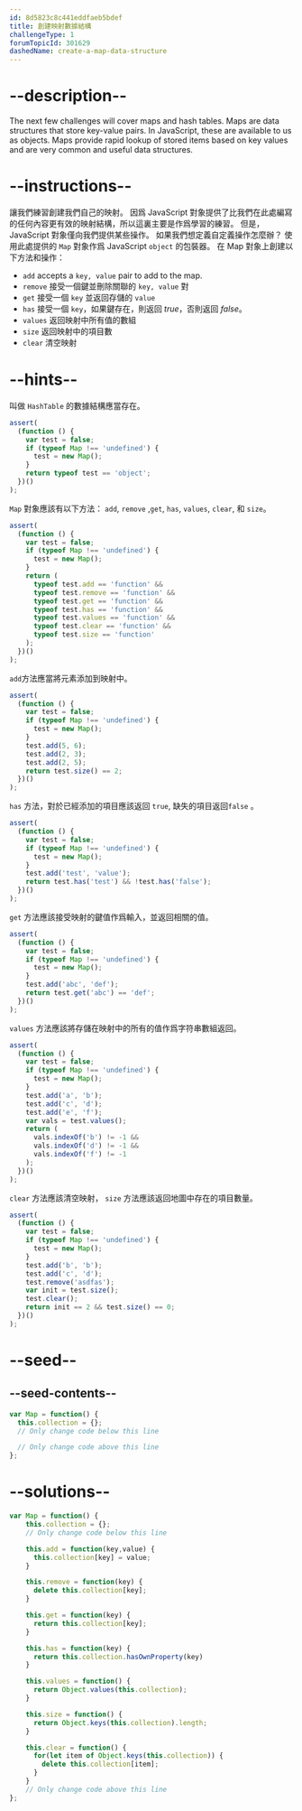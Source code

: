 ```yaml
---
id: 8d5823c8c441eddfaeb5bdef
title: 創建映射數據結構
challengeType: 1
forumTopicId: 301629
dashedName: create-a-map-data-structure
---
```


# --description--

The next few challenges will cover maps and hash tables. Maps are data structures that store key-value pairs. In JavaScript, these are available to us as objects. Maps provide rapid lookup of stored items based on key values and are very common and useful data structures.

# --instructions--

讓我們練習創建我們自己的映射。 因爲 JavaScript 對象提供了比我們在此處編寫的任何內容更有效的映射結構，所以這裏主要是作爲學習的練習。 但是，JavaScript 對象僅向我們提供某些操作。 如果我們想定義自定義操作怎麼辦？ 使用此處提供的 `Map` 對象作爲 JavaScript `object` 的包裝器。 在 Map 對象上創建以下方法和操作：

<ul>
<li><code>add</code> accepts a <code>key, value</code> pair to add to the map.</li>
<li><code>remove</code> 接受一個鍵並刪除關聯的 <code>key, value</code> 對</li>
<li><code>get</code> 接受一個 <code>key</code> 並返回存儲的 <code>value</code></li>
<li><code>has</code> 接受一個 <code>key</code>，如果鍵存在，則返回 <dfn>true</dfn>，否則返回 <dfn>false</dfn>。</li>
<li><code>values</code> 返回映射中所有值的數組</li>
<li><code>size</code> 返回映射中的項目數</li>
<li><code>clear</code> 清空映射</li>
</ul>

# --hints--

叫做 `HashTable` 的數據結構應當存在。

```js
assert(
  (function () {
    var test = false;
    if (typeof Map !== 'undefined') {
      test = new Map();
    }
    return typeof test == 'object';
  })()
);
```

`Map` 對象應該有以下方法： `add`, `remove` ,`get`, `has`, `values`, `clear`, 和 `size`。

```js
assert(
  (function () {
    var test = false;
    if (typeof Map !== 'undefined') {
      test = new Map();
    }
    return (
      typeof test.add == 'function' &&
      typeof test.remove == 'function' &&
      typeof test.get == 'function' &&
      typeof test.has == 'function' &&
      typeof test.values == 'function' &&
      typeof test.clear == 'function' &&
      typeof test.size == 'function'
    );
  })()
);
```

`add`方法應當將元素添加到映射中。

```js
assert(
  (function () {
    var test = false;
    if (typeof Map !== 'undefined') {
      test = new Map();
    }
    test.add(5, 6);
    test.add(2, 3);
    test.add(2, 5);
    return test.size() == 2;
  })()
);
```

`has` 方法，對於已經添加的項目應該返回 `true`, 缺失的項目返回`false` 。

```js
assert(
  (function () {
    var test = false;
    if (typeof Map !== 'undefined') {
      test = new Map();
    }
    test.add('test', 'value');
    return test.has('test') && !test.has('false');
  })()
);
```

`get` 方法應該接受映射的鍵值作爲輸入，並返回相關的值。

```js
assert(
  (function () {
    var test = false;
    if (typeof Map !== 'undefined') {
      test = new Map();
    }
    test.add('abc', 'def');
    return test.get('abc') == 'def';
  })()
);
```

`values` 方法應該將存儲在映射中的所有的值作爲字符串數組返回。

```js
assert(
  (function () {
    var test = false;
    if (typeof Map !== 'undefined') {
      test = new Map();
    }
    test.add('a', 'b');
    test.add('c', 'd');
    test.add('e', 'f');
    var vals = test.values();
    return (
      vals.indexOf('b') != -1 &&
      vals.indexOf('d') != -1 &&
      vals.indexOf('f') != -1
    );
  })()
);
```

`clear` 方法應該清空映射， `size` 方法應該返回地圖中存在的項目數量。

```js
assert(
  (function () {
    var test = false;
    if (typeof Map !== 'undefined') {
      test = new Map();
    }
    test.add('b', 'b');
    test.add('c', 'd');
    test.remove('asdfas');
    var init = test.size();
    test.clear();
    return init == 2 && test.size() == 0;
  })()
);
```

# --seed--

## --seed-contents--

```js
var Map = function() {
  this.collection = {};
  // Only change code below this line

  // Only change code above this line
};
```

# --solutions--

```js
var Map = function() {
    this.collection = {};
    // Only change code below this line

    this.add = function(key,value) {
      this.collection[key] = value;
    }

    this.remove = function(key) {
      delete this.collection[key];
    }

    this.get = function(key) {
      return this.collection[key];
    }

    this.has = function(key) {
      return this.collection.hasOwnProperty(key)
    }

    this.values = function() {
      return Object.values(this.collection);
    }

    this.size = function() {
      return Object.keys(this.collection).length;
    }

    this.clear = function() {
      for(let item of Object.keys(this.collection)) {
        delete this.collection[item];
      }
    }
    // Only change code above this line
};
```

